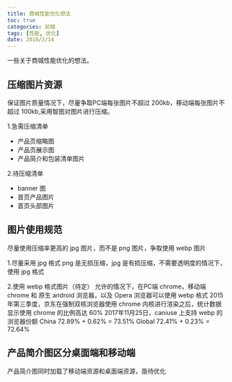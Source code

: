 ```yaml
---
title: 商城性能优化想法
toc: true
categories: 前端
tags: [性能, 优化]
date: 2018/2/14
---
```


一些关于商城性能优化的想法。

<!-- more -->

## 压缩图片资源
保证图片质量情况下，尽量争取PC端每张图片不超过 200kb，移动端每张图片不超过 100kb,采用智图对图片进行压缩。

1.急需压缩清单
- 产品页缩略图
- 产品页展示图
- 产品简介和包装清单图片

2.待压缩清单
- banner 图
- 首页产品图片
- 首页头部图片

## 图片使用规范
尽量使用压缩率更高的 jpg 图片，而不是 png 图片，争取使用 webp 图片

1.尽量采用 jpg 格式
png 是无损压缩，jpg 是有损压缩，不需要透明度的情况下，使用 jpg 格式

2.使用 webp 格式图片（待定）
允许的情况下，在PC端 chrome，移动端 chrome 和 原生 android  浏览器，以及 Opera 浏览器可以使用 webp 格式
2015年第三季度，京东在强制双核浏览器使用 chrome 内核进行渲染之后，统计数据显示使用 chrome 的比例高达 60%
    2017年11月25日，caniuse 上支持 webp 的浏览器份额
China
72.89%    +    0.62%    =    73.51%
Global
72.41%    +    0.23%    =    72.64%

## 产品简介图区分桌面端和移动端
产品简介图同时加载了移动端资源和桌面端资源，亟待优化


